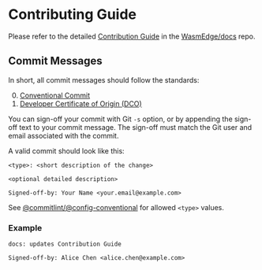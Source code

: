 # Contributing Guide

Please refer to the detailed [Contribution Guide] in the [WasmEdge/docs] repo.

[Contribution Guide]: https://github.com/WasmEdge/docs/blob/main/docs/contribute/contribute.md
[WasmEdge/docs]: https://github.com/WasmEdge/docs

## Commit Messages

In short, all commit messages should follow the standards:

0. [Conventional Commit](https://www.conventionalcommits.org/en/v1.0.0/)
0. [Developer Certificate of Origin (DCO)](https://probot.github.io/apps/dco/)

You can sign-off your commit with Git `-s` option, or by appending the sign-off text to your commit message.
The sign-off must match the Git user and email associated with the commit.

A valid commit should look like this:

```
<type>: <short description of the change>

<optional detailed description>

Signed-off-by: Your Name <your.email@example.com>
```

See [@commitlint/@config-conventional] for allowed `<type>` values.

[@commitlint/@config-conventional]: https://github.com/conventional-changelog/commitlint/tree/master/%40commitlint/config-conventional

### Example

```
docs: updates Contribution Guide

Signed-off-by: Alice Chen <alice.chen@example.com>
```
